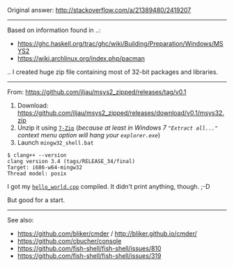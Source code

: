 Original answer: http://stackoverflow.com/a/21389480/2419207

---

Based on information found in ..:

- https://ghc.haskell.org/trac/ghc/wiki/Building/Preparation/Windows/MSYS2
- https://wiki.archlinux.org/index.php/pacman

.. I created huge zip file containing most of 32-bit packages and libraries.

---

From:
https://github.com/iljau/msys2_zipped/releases/tag/v0.1

1. Download: https://github.com/iljau/msys2_zipped/releases/download/v0.1/msys32.zip
2. Unzip it using [`7-Zip`](http://www.7-zip.org/) (_because at least in Windows 7 `"Extract all..."` context menu option will hang your `explorer.exe`_)
3. Launch `mingw32_shell.bat`

```
$ clang++ --version
clang version 3.4 (tags/RELEASE_34/final)
Target: i686-w64-mingw32
Thread model: posix
```
    
I got my [`hello_world.cpp`](https://en.wikibooks.org/wiki/C%2B%2B_Programming/Examples/Hello_world#Hello_World_-_Writing.2C_Compiling_and_Running_a_C.2B.2B_Program) compiled. It didn't print anything, though. ;-D

But good for a start.

---

See also:
- https://github.com/bliker/cmder / http://bliker.github.io/cmder/
- https://github.com/cbucher/console
- https://github.com/fish-shell/fish-shell/issues/810
- https://github.com/fish-shell/fish-shell/issues/319
